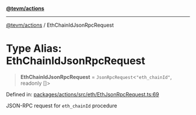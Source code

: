 [**@tevm/actions**](../README.md)

***

[@tevm/actions](../globals.md) / EthChainIdJsonRpcRequest

# Type Alias: EthChainIdJsonRpcRequest

> **EthChainIdJsonRpcRequest** = `JsonRpcRequest`\<`"eth_chainId"`, readonly \[\]\>

Defined in: [packages/actions/src/eth/EthJsonRpcRequest.ts:69](https://github.com/evmts/tevm-monorepo/blob/main/packages/actions/src/eth/EthJsonRpcRequest.ts#L69)

JSON-RPC request for `eth_chainId` procedure
